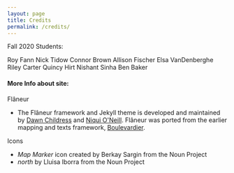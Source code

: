 ```yaml
---
layout: page
title: Credits
permalink: /credits/
---
```


Fall 2020 Students:

Roy Fann 
Nick Tidow
Connor Brown
Allison Fischer
Elsa VanDenberghe 
Riley Carter
Quincy Hirt
Nishant Sinha
Ben Baker

#### More Info about site:
Flâneur
* The Flâneur framework and Jekyll theme is developed and maintained by [Dawn Childress](https://github.com/kirschbombe) and [Niqui O'Neill](https://github.com/dnoneill). Flâneur was ported from the earlier mapping and texts framework, [Boulevardier](https://github.com/kirschbombe/boulevardier).

Icons
* _Map Marker_ icon created by Berkay Sargin from the Noun Project
* _north_ by Lluisa Iborra from the Noun Project
